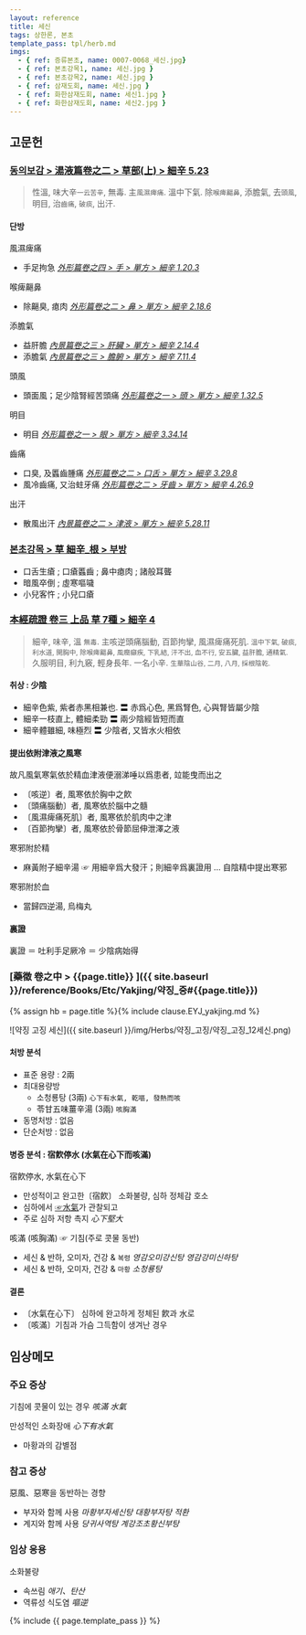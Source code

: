 ```yaml
---
layout: reference
title: 세신
tags: 상한론, 본초
template_pass: tpl/herb.md
imgs:
  - { ref: 증류본초, name: 0007-0068_세신.jpg}
  - { ref: 본초강목1, name: 세신.jpg }
  - { ref: 본초강목2, name: 세신.jpg }
  - { ref: 삼재도회, name: 세신.jpg }
  - { ref: 화한삼재도회, name: 세신1.jpg }
  - { ref: 화한삼재도회, name: 세신2.jpg }
---
```



## 고문헌



### [동의보감 > 湯液篇卷之二 > 草部(上) >  細辛 5.23](https://mediclassics.kr/books/8/volume/21/#content_1358)

> 性溫, 味大辛<small>一云苦辛</small>, 無毒. 主`風濕痺痛`. 溫中下氣. 除`喉痺齆鼻`, 添膽氣, 去`頭風`, 明目, 治`齒痛`, `破痰`, 出汗.

#### 단방

風濕痺痛

* 手足拘急 _[外形篇卷之四 > 手 > 單方 >  細辛 1.20.3](https://mediclassics.kr/books/8/volume/8/#content_118)_

喉痺齆鼻

* 除齆臭, 瘜肉 _[外形篇卷之二 > 鼻 > 單方 >  細辛 2.18.6](https://mediclassics.kr/books/8/volume/6/#content_397)_

添膽氣

* 益肝膽 _[內景篇卷之三 > 肝臟 > 單方 >  細辛 2.14.4](https://mediclassics.kr/books/8/volume/3/#content_172)_
* 添膽氣 _[內景篇卷之三 > 膽腑 > 單方 > 細辛 7.11.4](https://mediclassics.kr/books/8/volume/3/#content_720)_

頭風

* 頭面風；足少陰腎經苦頭痛 _[外形篇卷之一 > 頭 > 單方 > 細辛 1.32.5](https://mediclassics.kr/books/8/volume/5/#content_334)_

明目

* 明目 _[外形篇卷之一 > 眼 > 單方 >  細辛 3.34.14](https://mediclassics.kr/books/8/volume/5/#content_1398)_


齒痛

* 口臭, 及䘌齒腫痛 _[外形篇卷之二 > 口舌 > 單方 > 細辛 3.29.8](https://mediclassics.kr/books/8/volume/6/#content_693)_
* 風冷齒痛, 又治蛀牙痛 _[外形篇卷之二 > 牙齒 > 單方 >  細辛 4.26.9](https://mediclassics.kr/books/8/volume/6/#content_991)_

出汗

* 散風出汗 _[內景篇卷之二 > 津液 > 單方 > 細辛 5.28.11](https://mediclassics.kr/books/8/volume/2/#content_1013)_



### [본초강목 > 草	細辛_根 > 부방]()

* 口舌生瘡 ; 口瘡䘌齒 ; 鼻中瘜肉 ; 諸般耳聾
* 暗風卒倒 ; 虛寒嘔噦
* 小兒客忤 ; 小兒口瘡



### [本經疏證 卷三 上品 草 7種 > 細辛 4](https://mediclassics.kr/books/154/volume/3/#content_30)

> 細辛, 味辛, 溫 <small>無毒</small>. 主咳逆頭痛腦動, 百節拘攣, 風濕痺痛死肌. <small>溫中下氣, 破痰, 利水道, 開胸中, 除喉痺齆鼻, 風癎癲疾, 下乳結, 汗不出, 血不行, 安五臟, 益肝膽, 通精氣.</small> 久服明目, 利九竅, 輕身長年. 一名小辛. <small>生華陰山谷, 二月, 八月, 採根陰乾.</small>

#### 취상 : 少陰

* 細辛色紫, 紫者赤黑相兼也. 〓 赤爲心色, 黑爲腎色, 心與腎皆屬少陰
* 細辛一枝直上, 體細柔勁  〓 兩少陰經皆短而直
* 細辛體雖細, 味極烈 〓 少陰者, 又皆水火相依

#### 提出依附津液之風寒

故凡風氣寒氣依於精血津液便溺涕唾以爲患者, 竝能曳而出之

* 〔咳逆〕者, 風寒依於胸中之飮
* 〔頭痛腦動〕者, 風寒依於腦中之髓
* 〔風濕痺痛死肌〕者, 風寒依於肌肉中之津
* 〔百節拘攣〕者, 風寒依於骨節屈伸泄澤之液

寒邪附於精

* 麻黃附子細辛湯 ☞ 用細辛爲大發汗；則細辛爲裏證用 ... 自陰精中提出寒邪

寒邪附於血

* 當歸四逆湯, 烏梅丸

#### 裏證

裏證 ＝ 吐利手足厥冷 ＝ 少陰病始得



### [藥徵 卷之中 > {{page.title}} ]({{ site.baseurl }}/reference/Books/Etc/Yakjing/약징_중#{{page.title}})

{% assign hb = page.title %}{% include clause.EYJ_yakjing.md %}

![약징 고징 세신]({{ site.baseurl }}/img/Herbs/약징_고징/약징_고징_12세신.png)


#### 처방 분석

* 표준 용량 : 2兩
* 최대용량방
  - 소청룡탕 (3兩) `心下有水氣, 乾嘔, 發熱而咳`
  - 苓甘五味薑辛湯 (3兩) `咳胸滿`
* 동명처방 : 없음
* 단순처방 : 없음



#### 병증 분석 : 宿飮停水 (水氣在心下而咳滿)

宿飮停水, 水氣在心下

* 만성적이고 완고한〔宿飮〕 소화불량, 심하 정체감 호소
* 심하에서 [☞水氣]({{site.sympurl}}/수 )가 관찰되고
* 주로 심하 저항 촉지 _心下堅大_


咳滿 (咳胸滿) ☞ 기침(주로 콧물 동반)

* 세신 & 반하, 오미자, 건강 & `복령` _영감오미강신탕_ _영감강미신하탕_
* 세신 & 반하, 오미자, 건강 & `마황` _소청룡탕_



#### 결론

* 〔水氣在心下〕 심하에 완고하게 정체된 飮과 水로
* 〔咳滿〕기침과 가슴 그득함이 생겨난 경우


## 임상메모

### 주요 증상

기침에 콧물이 있는 경우 _咳滿_ _水氣_

만성적인 소화장애 _心下有水氣_
* 마황과의 감별점

### 참고 증상



惡風、惡寒을 동반하는 경향
* 부자와 함께 사용 _마황부자세신탕_ _대황부자탕_ _적환_
* 계지와 함께 사용 _당귀사역탕_ _계강조초황신부탕_

### 임상 응용

소화불량
* 속쓰림 _애기、탄산_
* 역류성 식도염 _嘔逆_










{% include {{ page.template_pass }} %}
